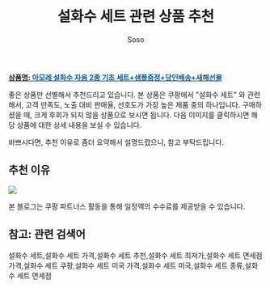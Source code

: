 ﻿---
layout: post
title:  "설화수 세트 관련 상품 추천"
author: Soso
categories: [ 디지털/가전]
tags: [설화수 세트,설화수 세트 가격,설화수 세트 추천,설화수 세트 최저가,설화수 세트 면세점 가격,설화수 세트 쿠팡,설화수 세트 미국 가격,설화수 세트 미국,설화수 세트 종류,설화수 세트 면세점]
image: https://ads-partners.coupang.com/image1/dFRHmo_fdOD-7SJZdDk6gZ2EEX4LB6No-5e_i-IpHOhjO5LX2BDB6a9XXNEYWT4Asti-KsC1BWmIUuZ6pSkPJA0vTFLFAImfFarTVaDMIV2DMZI0Z3D1UtXoG8GXtlPhBUHJ_crUT4IDyEPBLXv4ZFdunEdj6c09s2j0Y1My1WiypjQOiA2YQHn5ab-7FBvdAte4KvQyhfZpef9939I5Z3WY_wE6pBtcp_O-ZK9u_iUWTUGIky_ZB3iYLpSUhY7cbici0Me7PGWqc1P2I8w6K8cAkXRkKtjXiLZRZft-sxhf2EUn 
description: "쿠팡에서 설화수 세트 관련 상품으로 가장 고객 선호도가 높은 제품 중 하나입니다."
---

<a href="https://link.coupang.com/re/AFFSDP?lptag=AF5673682&pageKey=7828298044&itemId=21283573854&vendorItemId=85729489264&traceid=V0-153-dcaaa307d204d7bb&requestid=20240206142224032202488427&token=31850C%7CMIXED"><b>상품명: <font color='#01579B'>아모레 설화수 자음 2종 기초 세트+샘플중정+당인배송+새해선물</font></b></a>

좋은 상품만 선별해서 추천드리고 있습니다.
본 상품은 쿠팡에서 "설화수 세트" 와 관련해서, 고객 만족도, 노출 대비 판매율, 선호도가 가장 높은 제품 중의 하나입니다.
구매하셨을 때, 크게 후회가 되지 않을 상품으로 보시면 됩니다. 
다음 이미지를 클릭하시면 해당 상품에 대한 상세 내용을 보실 수 있습니다.

바쁘시다면, 추천 이유로 좀더 요약해서 설명드렸으니, 참고 부탁드립니다.

## 추천 이유 

<a href="https://link.coupang.com/re/AFFSDP?lptag=AF5673682&pageKey=7828298044&itemId=21283573854&vendorItemId=85729489264&traceid=V0-153-dcaaa307d204d7bb&requestid=20240206142224032202488427&token=31850C%7CMIXED"><img src="https://thumbnail7.coupangcdn.com/thumbnails/remote/q89/image/vendor_inventory/53ef/97c90354042f7f28a66bdb806df2c56f9cf76ef8090843356efe3fef1b28.jpg"></a> 

본 블로그는 쿠팡 파트너스 활동을 통해 일정액의 수수료를 제공받을 수 있습니다.

## 참고: 관련 검색어    
설화수 세트,설화수 세트 가격,설화수 세트 추천,설화수 세트 최저가,설화수 세트 면세점 가격,설화수 세트 쿠팡,설화수 세트 미국 가격,설화수 세트 미국,설화수 세트 종류,설화수 세트 면세점